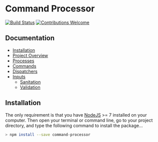 # Command Processor

[![Build Status](https://travis-ci.com/c-butcher/command-processor.svg?branch=master)](https://travis-ci.com/c-butcher/command-processor)
[![Contributions Welcome](https://img.shields.io/badge/contributions-welcome-brightgreen.svg?style=flat)](https://travis-ci.com/c-butcher/command-processor)

## Documentation
- [Installation](#installation)
- [Project Overview](docs/overview.md)
- [Processes](docs/processes.md)
- [Commands](docs/commands.md)
- [Dispatchers](docs/dispatchers.md)
- [Inputs](docs/inputs.md)
  - [Sanitation](docs/sanitizers.md)
  - [Validation](docs/validators.md)

## Installation
The only requirement is that you have [NodeJS](https://nodejs.org/en/) >= 7 installed on your
computer. Then open your terminal or command line, go to your project directory, and type the
following command to install the package...

```bash
> npm install --save command-processor
```

